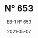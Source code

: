 ---
image_primary: "img/eb+653+art.jpg"
image_secondary: "img/eb+653+interior.jpg"
subtitle: "EB-1  N° 653"
tags: 
  - "Wall Coverings"
title: "N° 653"
href: "https://www.areaenvironments.com/order/eb-653"
designer: "Eric Blum"
category: "Wall Coverings"
manufacturer: "Area Environments"
slug: "/manufacturers/area-environments/wall-coverings/eric-blum-n-653"
date: "2021-05-07"
---